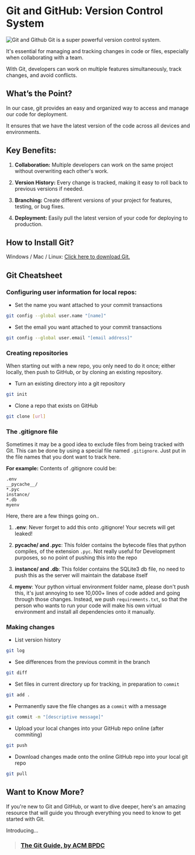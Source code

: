 # Git and GitHub: Version Control System

![Git and Github](../assets/git-github.jpg)
Git is a super powerful version control system. 

It's essential for managing and tracking changes in code or files, especially when collaborating with a team. 

With Git, developers can work on multiple features simultaneously, track changes, and avoid conflicts.

## What’s the Point?

In our case, git provides an easy and organized way to access and manage our code for deployment.

It ensures that we have the latest version of the code across all devices and environments.

## Key Benefits:
1. **Collaboration:** Multiple developers can work on the same project without overwriting each other's work.

2. **Version History:** Every change is tracked, making it easy to roll back to previous versions if needed.

3. **Branching:** Create different versions of your project for features, testing, or bug fixes.

4. **Deployment:** Easily pull the latest version of your code for deploying to production.

## How to Install Git?

Windows / Mac / Linux: [Click here to download Git.](https://git-scm.com/downloads)

## Git Cheatsheet

### Configuring user information for local repos:

* Set the name you want attached to your commit transactions
```bash
git config --global user.name "[name]"
```

* Set the email you want attached to your commit transactions
```bash
git config --global user.email "[email address]"
```

### Creating repositories

When starting out with a new repo, you only need to do it once; either locally, then push to GitHub, or by cloning an existing repository.

* Turn an existing directory into a git repository
```bash
git init
```

* Clone a repo that exists on GitHub
```bash
git clone [url]
```

### The .gitignore file

Sometimes it may be a good idea to exclude files from being tracked with Git. This can be done by using a special file named `.gitignore`. Just put in the file names that you dont want to track here.

**For example:** Contents of .gitignore could be:
```env
.env
__pycache__/
*.pyc
instance/
*.db
myenv
```

Here, there are a few things going on..
1. **.env**: Never forget to add this onto .gitignore! Your secrets will get leaked!

2. **__pycache__/ and .pyc**: This folder contains the bytecode files that python compiles, of the extension `.pyc`. Not really useful for Development purposes, so no point of pushing this into the repo

3. **instance/ and .db**: This folder contains the SQLite3 db file, no need to push this as the server will maintain the database itself

4. **myenv**: Your python virtual environment folder name, please don't push this, it's just annoying to see 10,000+ lines of code added and going through those changes. Instead, we push ```requirements.txt```, so that the person who wants to run your code will make his own virtual environment and install all dependencies onto it manually.

### Making changes

* List version history
```bash
git log
```
* See differences from the previous commit in the branch
```bash
git diff
```
* Set files in current directory up for tracking, in preparation to `commit`
```bash
git add .
```
* Permanently save the file changes as a `commit` with a message
```bash
git commit -m "[descriptive message]"
```

* Upload your local changes into your GitHub repo online (after commiting)
```bash
git push
```

* Download changes made onto the online GitHub repo into your local git repo
```bash
git pull
```
## Want to Know More?

If you're new to Git and GitHub, or want to dive deeper, here's an amazing resource that will guide you through everything you need to know to get started with Git.

Introducing...

> ### [The Git Guide, by ACM BPDC](https://gitguide.acmbpdc.org)

